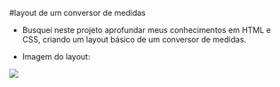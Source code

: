 #layout de um conversor de medidas

* Busquei neste projeto aprofundar meus conhecimentos em HTML e CSS, criando um layout básico de um conversor de medidas.


* Imagem do layout:


 <img src="https://user-images.githubusercontent.com/113854057/210785424-dbb63d77-a332-4b3d-a7f5-59426fdb8877.png"/>
